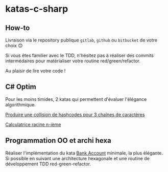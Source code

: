 # katas-c-sharp

## How-to

Livraison via le repository publique `gitlab`, `github` ou `bitbucket` de votre choix 😊

Si vous êtes familier avec le TDD, n'hésitez pas à réaliser des commits intermédaires pour matérialiser votre routine red/green/refactor.

Au plaisir de lire votre code !

## C\# Optim
Pour les moins timides, 2 katas qui permettent d'évaluer l'élégance algorithmique.

[Produire une collision de hashcodes pour 3 chaînes de caractères](/optim-SameHashCode)

[Calculatrice racine n-ième](/optim-nthRoot)

## Programmation OO et archi hexa

Réaliser l'implémentation du kata [Bank Account](/BankAccount) minimale, la plus élégante. Si possible en suivant une architecture hexagonale et une routine de développement TDD red-green-refactor.

